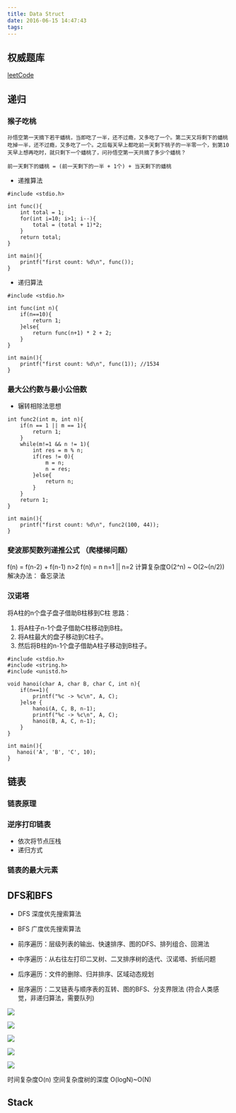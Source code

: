 ```yaml
---
title: Data Struct
date: 2016-06-15 14:47:43
tags:
---
```


## 权威题库
[leetCode](https://leetcode.com/)

## 递归

### 猴子吃桃
	孙悟空第一天摘下若干蟠桃，当即吃了一半，还不过瘾，又多吃了一个。第二天又将剩下的蟠桃吃掉一半，还不过瘾，又多吃了一个。之后每天早上都吃前一天剩下桃子的一半零一个，到第10天早上想再吃时，就只剩下一个蟠桃了，问孙悟空第一天共摘了多少个蟠桃？

	前一天剩下的蟠桃 = (前一天剩下的一半 + 1个) + 当天剩下的蟠桃
- 递推算法
```
#include <stdio.h>

int func(){
    int total = 1;
    for(int i=10; i>1; i--){
        total = (total + 1)*2;
    }
    return total;
}

int main(){
    printf("first count: %d\n", func());
}
```

- 递归算法
```
#include <stdio.h>

int func(int n){
    if(n==10){
        return 1;
    }else{
        return func(n+1) * 2 + 2;    
    }
}

int main(){
    printf("first count: %d\n", func(1)); //1534
}
```

### 最大公约数与最小公倍数
- 辗转相除法思想
```
int func2(int m, int n){
    if(n == 1 || m == 1){
        return 1;    
    } 
    while(m!=1 && n != 1){
        int res = m % n;
        if(res != 0){
            m = n;
            n = res;
        }else{
            return n;    
        }
    }
    return 1;
}

int main(){
    printf("first count: %d\n", func2(100, 44));
}
```
### 斐波那契数列递推公式 （爬楼梯问题）
f(n) = f(n-2) + f(n-1)  n>2
f(n) = n  				n=1 || n=2
计算复杂度O(2^n) ~ O(2~(n/2))
解决办法： 备忘录法

### 汉诺塔
将A柱的n个盘子盘子借助B柱移到C柱
思路：
1. 将A柱子n-1个盘子借助C柱移动到B柱。
2. 将A柱最大的盘子移动到C柱子。
3. 然后将B柱的n-1个盘子借助A柱子移动到B柱子。
```
#include <stdio.h>
#include <string.h>
#include <unistd.h>

void hanoi(char A, char B, char C, int n){
    if(n==1){
        printf("%c -> %c\n", A, C);
    }else {
        hanoi(A, C, B, n-1);
        printf("%c -> %c\n", A, C);
        hanoi(B, A, C, n-1);
    }
}

int main(){
   hanoi('A', 'B', 'C', 10); 
}
```

## 链表
### 链表原理
### 逆序打印链表
- 依次将节点压栈
- 递归方式
### 链表的最大元素

## DFS和BFS
- DFS 深度优先搜索算法
- BFS 广度优先搜索算法

- 前序遍历：层级列表的输出、快速排序、图的DFS、排列组合、回溯法
- 中序遍历：从右往左打印二叉树、二叉排序树的迭代、汉诺塔、折纸问题
- 后序遍历：文件的删除、归并排序、区域动态规划
- 层序遍历：二叉链表与顺序表的互转、图的BFS、分支界限法 (符合人类感觉，非递归算法，需要队列)

![](http://www.geesugar.com/BlogImg/%E5%85%88%E5%BA%8F%E9%81%8D%E5%8E%86%E7%AE%97%E6%B3%95%E6%A8%A1%E6%9D%BF.png)


![](http://www.geesugar.com/BlogImg/midbianli.png)

![](http://www.geesugar.com/BlogImg/houxubianlimuban.png)

![](http://www.geesugar.com/BlogImg/cengxubianlimuban.png)

![](http://www.geesugar.com/BlogImg/bianlikoujue.png)

时间复杂度O(n) 空间复杂度树的深度 O(logN)~O(N)

## Stack

